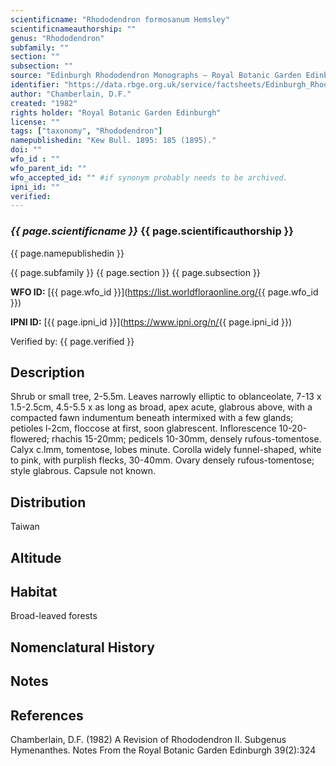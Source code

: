 ```yaml
---
scientificname: "Rhododendron formosanum Hemsley"
scientificnameauthorship: ""
genus: "Rhododendron"
subfamily: ""
section: ""
subsection: ""
source: "Edinburgh Rhododendron Monographs – Royal Botanic Garden Edinburgh"
identifier: "https://data.rbge.org.uk/service/factsheets/Edinburgh_Rhododendron_Monographs.xhtml"
author: "Chamberlain, D.F."
created: "1982"
rights holder: "Royal Botanic Garden Edinburgh"
license: ""
tags: ["taxonomy", "Rhododendron"]
namepublishedin: "Kew Bull. 1895: 185 (1895)."
doi: ""
wfo_id : ""
wfo_parent_id: ""
wfo_accepted_id: "" #if synonym probably needs to be archived.                      
ipni_id: ""
verified:
---
```

### _{{ page.scientificname }}_ {{ page.scientificauthorship }}
 {{ page.namepublishedin }}

{{ page.subfamily }} {{ page.section }} {{ page.subsection }}

**WFO ID:** [{{ page.wfo_id }}](https://list.worldfloraonline.org/{{ page.wfo_id }})

**IPNI ID:** [{{ page.ipni_id }}](https://www.ipni.org/n/{{ page.ipni_id }})

Verified by: {{ page.verified }}



## Description
Shrub or small tree, 2-5.5m. Leaves narrowly elliptic to oblanceolate, 7-13 x 1.5-2.5cm, 4.5-5.5 x as long as broad, apex acute, glabrous above, with a compacted fawn indumentum beneath intermixed with a few glands; petioles l-2cm, floccose at first, soon glabrescent. Inflorescence 10-20-flowered; rhachis 15-20mm; pedicels 10-30mm, densely rufous-tomentose. Calyx c.lmm, tomentose, lobes minute. Corolla widely funnel-shaped, white to pink, with purplish flecks, 30-40mm. Ovary densely rufous-tomentose; style glabrous. Capsule not known.

## Distribution
Taiwan

## Altitude


## Habitat
Broad-leaved forests

## Nomenclatural History

                       
## Notes


## References

Chamberlain, D.F. (1982) A Revision of Rhododendron II. Subgenus Hymenanthes. Notes From the Royal Botanic Garden Edinburgh 39(2):324

